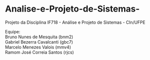 # Analise-e-Projeto-de-Sistemas-
Projeto da Disciplina IF718 - Análise e Projeto de Sistemas - CIn/UFPE

Equipe:\
Bruno Nunes de Mesquita (bnm2)\
Gabriel Bezerra Cavalcanti (gbc7)\
Marcelo Menezes Valois (mmv4)\
Ramom José Correia Santos (rjcs)
